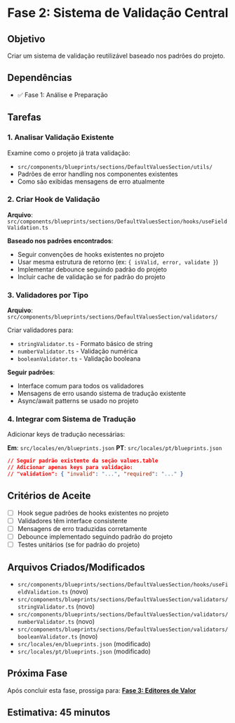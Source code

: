 # Fase 2: Sistema de Validação Central

## Objetivo

Criar um sistema de validação reutilizável baseado nos padrões do projeto.

## Dependências

- ✅ Fase 1: Análise e Preparação

## Tarefas

### 1. Analisar Validação Existente

Examine como o projeto já trata validação:

- `src/components/blueprints/sections/DefaultValuesSection/utils/`
- Padrões de error handling nos componentes existentes
- Como são exibidas mensagens de erro atualmente

### 2. Criar Hook de Validação

**Arquivo**: `src/components/blueprints/sections/DefaultValuesSection/hooks/useFieldValidation.ts`

**Baseado nos padrões encontrados**:

- Seguir convenções de hooks existentes no projeto
- Usar mesma estrutura de retorno (ex: `{ isValid, error, validate }`)
- Implementar debounce seguindo padrão do projeto
- Incluir cache de validação se for padrão do projeto

### 3. Validadores por Tipo

**Arquivo**: `src/components/blueprints/sections/DefaultValuesSection/validators/`

Criar validadores para:

- `stringValidator.ts` - Formato básico de string
- `numberValidator.ts` - Validação numérica
- `booleanValidator.ts` - Validação booleana

**Seguir padrões**:

- Interface comum para todos os validadores
- Mensagens de erro usando sistema de tradução existente
- Async/await patterns se usado no projeto

### 4. Integrar com Sistema de Tradução

Adicionar keys de tradução necessárias:

**Em**: `src/locales/en/blueprints.json`
**PT**: `src/locales/pt/blueprints.json`

```json
// Seguir padrão existente da seção values.table
// Adicionar apenas keys para validação:
// "validation": { "invalid": "...", "required": "..." }
```

## Critérios de Aceite

- [ ] Hook segue padrões de hooks existentes no projeto
- [ ] Validadores têm interface consistente
- [ ] Mensagens de erro traduzidas corretamente
- [ ] Debounce implementado seguindo padrão do projeto
- [ ] Testes unitários (se for padrão do projeto)

## Arquivos Criados/Modificados

- `src/components/blueprints/sections/DefaultValuesSection/hooks/useFieldValidation.ts` (novo)
- `src/components/blueprints/sections/DefaultValuesSection/validators/stringValidator.ts` (novo)
- `src/components/blueprints/sections/DefaultValuesSection/validators/numberValidator.ts` (novo)
- `src/components/blueprints/sections/DefaultValuesSection/validators/booleanValidator.ts` (novo)
- `src/locales/en/blueprints.json` (modificado)
- `src/locales/pt/blueprints.json` (modificado)

## Próxima Fase

Após concluir esta fase, prossiga para: **[Fase 3: Editores de Valor](./phase-03-value-editors.md)**

## Estimativa: 45 minutos
